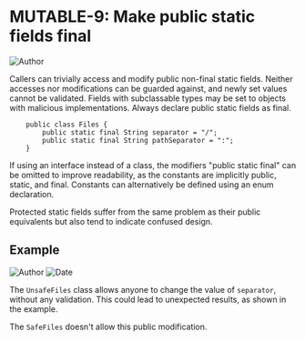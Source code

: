 # MUTABLE-9: Make public static fields final
![Author](https://img.shields.io/badge/Author-Oracle-blue.svg)


Callers can trivially access and modify public non-final static fields. Neither accesses nor modifications can be guarded against, and newly set values cannot be validated. Fields with subclassable types may be set to objects with malicious implementations. Always declare public static fields as final.

        public class Files {
            public static final String separator = "/";
            public static final String pathSeparator = ":";
        }

If using an interface instead of a class, the modifiers "public static final" can be omitted to improve readability, as the constants are implicitly public, static, and final. Constants can alternatively be defined using an enum declaration.

Protected static fields suffer from the same problem as their public equivalents but also tend to indicate confused design.

## Example
![Author](https://img.shields.io/badge/Author-Robin.Peiremans-blue.svg)
![Date](https://img.shields.io/badge/Date-20180101-lightgrey.svg)

The `UnsafeFiles` class allows anyone to change the value of `separator`, without any validation. This could lead to unexpected results, as shown in the example.

The `SafeFiles` doesn't allow this public modification.
